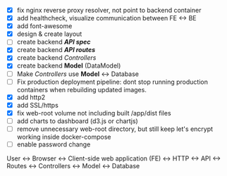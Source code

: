 - [x] fix nginx reverse proxy resolver, not point to backend container
- [x] add healthcheck, visualize communication between FE <-> BE
- [x] add font-awesome
- [x] design & create layout
- [ ] create backend ***API spec***
- [x] create backend ***API routes***
- [x] create backend *Controllers*
- [x] create backend **Model** (DataModel)
- [ ] Make *Controllers* use **Model** <-> Database
- [ ] Fix production deployment pipeline: dont stop running production containers when rebuilding updated images.
- [x] add http2
- [x] add SSL/https
- [x] fix web-root volume not including built /app/dist files
- [ ] add charts to dashboard (d3.js or chartjs)
- [ ] remove unnecessary web-root directory, but still keep let's encrypt working inside docker-compose
- [ ] enable password change

User <-> Browser <-> Client-side web application (FE) <-> HTTP <-> API <-> Routes <-> Controllers <-> Model <-> Database
